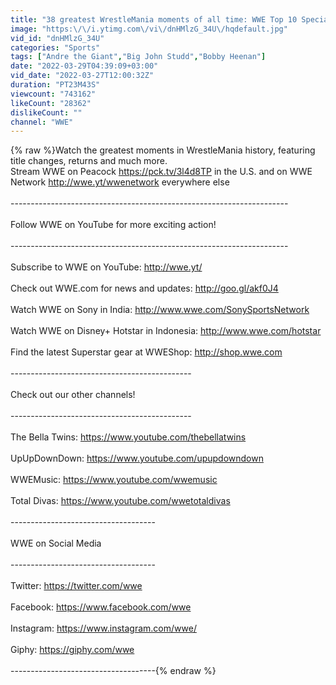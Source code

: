 ```yaml
---
title: "38 greatest WrestleMania moments of all time: WWE Top 10 Special Edition, March 27, 2022"
image: "https:\/\/i.ytimg.com\/vi\/dnHMlzG_34U\/hqdefault.jpg"
vid_id: "dnHMlzG_34U"
categories: "Sports"
tags: ["Andre the Giant","Big John Studd","Bobby Heenan"]
date: "2022-03-29T04:39:09+03:00"
vid_date: "2022-03-27T12:00:32Z"
duration: "PT23M43S"
viewcount: "743162"
likeCount: "28362"
dislikeCount: ""
channel: "WWE"
---
```

{% raw %}Watch the greatest moments in WrestleMania history, featuring title changes, returns and much more.<br />Stream WWE on Peacock <a rel="nofollow" target="blank" href="https://pck.tv/3l4d8TP">https://pck.tv/3l4d8TP</a> in the U.S. and on WWE Network <a rel="nofollow" target="blank" href="http://wwe.yt/wwenetwork">http://wwe.yt/wwenetwork</a> everywhere else<br /><br />---------------------------------------------------------------------<br /><br />Follow WWE on YouTube for more exciting action!<br /><br />---------------------------------------------------------------------<br /><br />Subscribe to WWE on YouTube: <a rel="nofollow" target="blank" href="http://wwe.yt/">http://wwe.yt/</a><br /><br />Check out WWE.com for news and updates: <a rel="nofollow" target="blank" href="http://goo.gl/akf0J4">http://goo.gl/akf0J4</a><br /><br />Watch WWE on Sony in India: <a rel="nofollow" target="blank" href="http://www.wwe.com/SonySportsNetwork">http://www.wwe.com/SonySportsNetwork</a><br /><br />Watch WWE on Disney+ Hotstar in Indonesia: <a rel="nofollow" target="blank" href="http://www.wwe.com/hotstar">http://www.wwe.com/hotstar</a><br /><br />Find the latest Superstar gear at WWEShop: <a rel="nofollow" target="blank" href="http://shop.wwe.com">http://shop.wwe.com</a><br /><br />---------------------------------------------<br /><br />Check out our other channels!<br /><br />---------------------------------------------<br /><br />The Bella Twins: <a rel="nofollow" target="blank" href="https://www.youtube.com/thebellatwins">https://www.youtube.com/thebellatwins</a><br /><br />UpUpDownDown: <a rel="nofollow" target="blank" href="https://www.youtube.com/upupdowndown">https://www.youtube.com/upupdowndown</a><br /><br />WWEMusic: <a rel="nofollow" target="blank" href="https://www.youtube.com/wwemusic">https://www.youtube.com/wwemusic</a><br /><br />Total Divas: <a rel="nofollow" target="blank" href="https://www.youtube.com/wwetotaldivas">https://www.youtube.com/wwetotaldivas</a><br /><br />------------------------------------<br /><br />WWE on Social Media<br /><br />------------------------------------<br /><br />Twitter: <a rel="nofollow" target="blank" href="https://twitter.com/wwe">https://twitter.com/wwe</a><br /><br />Facebook: <a rel="nofollow" target="blank" href="https://www.facebook.com/wwe">https://www.facebook.com/wwe</a><br /><br />Instagram: <a rel="nofollow" target="blank" href="https://www.instagram.com/wwe/">https://www.instagram.com/wwe/</a><br /><br />Giphy: <a rel="nofollow" target="blank" href="https://giphy.com/wwe">https://giphy.com/wwe</a><br /><br />------------------------------------{% endraw %}
